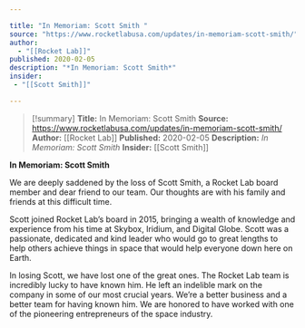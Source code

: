 ```yaml
---

title: "In Memoriam: Scott Smith "
source: "https://www.rocketlabusa.com/updates/in-memoriam-scott-smith/"
author:
  - "[[Rocket Lab]]"
published: 2020-02-05
description: "*In Memoriam: Scott Smith*"
insider:
 - "[[Scott Smith]]"

---
```

>[!summary]
**Title:** In Memoriam: Scott Smith 
**Source:** https://www.rocketlabusa.com/updates/in-memoriam-scott-smith/
**Author:** [[Rocket Lab]]
**Published:** 2020-02-05
**Description:** *In Memoriam: Scott Smith*
**Insider:** [[Scott Smith]]

**In Memoriam: Scott Smith**

We are deeply saddened by the loss of Scott Smith, a Rocket Lab board member and dear friend to our team. Our thoughts are with his family and friends at this difficult time.

Scott joined Rocket Lab’s board in 2015, bringing a wealth of knowledge and experience from his time at Skybox, Iridium, and Digital Globe. Scott was a passionate, dedicated and kind leader who would go to great lengths to help others achieve things in space that would help everyone down here on Earth.

In losing Scott, we have lost one of the great ones. The Rocket Lab team is incredibly lucky to have known him. He left an indelible mark on the company in some of our most crucial years. We’re a better business and a better team for having known him. We are honored to have worked with one of the pioneering entrepreneurs of the space industry.